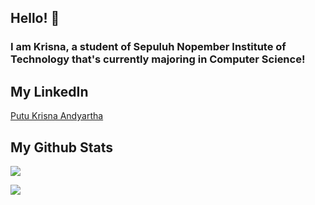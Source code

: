 ## Hello! 👋

<!--
**putukrisna6/putukrisna6** is a ✨ _special_ ✨ repository because its `README.md` (this file) appears on your GitHub profile.

Here are some ideas to get you started:

- 🔭 I’m currently working on ...
- 🌱 I’m currently learning ...
- 👯 I’m looking to collaborate on ...
- 🤔 I’m looking for help with ...
- 💬 Ask me about ...
- 📫 How to reach me: ...
- 😄 Pronouns: ...
- ⚡ Fun fact: ...
-->
### I am Krisna, a student of Sepuluh Nopember Institute of Technology that's currently majoring in Computer Science!

## My LinkedIn
<div class="badge-base LI-profile-badge" data-locale="en_US" data-size="large" data-theme="dark" data-type="HORIZONTAL" data-vanity="putu-krisna-andyartha" data-version="v1"><a class="badge-base__link LI-simple-link" href="https://id.linkedin.com/in/putu-krisna-andyartha?trk=profile-badge">Putu Krisna Andyartha</a></div>

## My Github Stats
<p>
  <img src="https://github-readme-stats.vercel.app/api/top-langs/?username=putukrisna6&hide_border=true&hide=html,css&theme=onedark" />
</p>
<p>
   <img src="https://github-readme-stats.vercel.app/api?username=putukrisna6&line_height=27&count_private=true&hide_border=true&show_icons=true&theme=onedark">
</P

